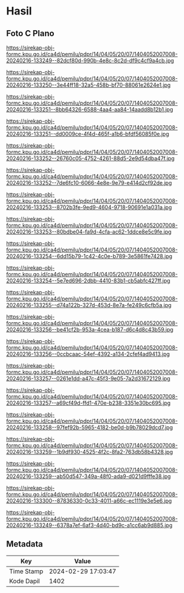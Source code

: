 # Hasil

## Foto C Plano

https://sirekap-obj-formc.kpu.go.id/ca4d/pemilu/pdpr/14/04/05/20/07/1404052007008-20240216-133249--82dcf80d-990b-4e8c-8c2d-df9c4cf9a4cb.jpg

https://sirekap-obj-formc.kpu.go.id/ca4d/pemilu/pdpr/14/04/05/20/07/1404052007008-20240216-133250--3e44ff18-32a5-458b-bf70-88061e2624e1.jpg

https://sirekap-obj-formc.kpu.go.id/ca4d/pemilu/pdpr/14/04/05/20/07/1404052007008-20240216-133251--8bb64326-6588-4aa4-aa84-14aadd8b12b1.jpg

https://sirekap-obj-formc.kpu.go.id/ca4d/pemilu/pdpr/14/04/05/20/07/1404052007008-20240216-133251--dd0009ce-4f4d-465f-a1b6-bfdf56085f0e.jpg

https://sirekap-obj-formc.kpu.go.id/ca4d/pemilu/pdpr/14/04/05/20/07/1404052007008-20240216-133252--26760c05-4752-4261-88d5-2e9d54dba47f.jpg

https://sirekap-obj-formc.kpu.go.id/ca4d/pemilu/pdpr/14/04/05/20/07/1404052007008-20240216-133252--7de6fc10-6066-4e8e-9e79-e414d2cf92de.jpg

https://sirekap-obj-formc.kpu.go.id/ca4d/pemilu/pdpr/14/04/05/20/07/1404052007008-20240216-133253--8702b3fe-9ed9-4604-9718-90691e1a031a.jpg

https://sirekap-obj-formc.kpu.go.id/ca4d/pemilu/pdpr/14/04/05/20/07/1404052007008-20240216-133253--80bdbe04-fa9d-4cfa-ac62-1ddce8e5c9fe.jpg

https://sirekap-obj-formc.kpu.go.id/ca4d/pemilu/pdpr/14/04/05/20/07/1404052007008-20240216-133254--6dd15b79-1c42-4c0e-b789-3e5861fe7428.jpg

https://sirekap-obj-formc.kpu.go.id/ca4d/pemilu/pdpr/14/04/05/20/07/1404052007008-20240216-133254--5e7ed696-2dbb-4410-83b1-cb5abfc427ff.jpg

https://sirekap-obj-formc.kpu.go.id/ca4d/pemilu/pdpr/14/04/05/20/07/1404052007008-20240216-133255--d74a122b-327d-453d-8e7a-fe249c6cfb5a.jpg

https://sirekap-obj-formc.kpu.go.id/ca4d/pemilu/pdpr/14/04/05/20/07/1404052007008-20240216-133256--be41cf2b-953a-4cea-b187-d6c4d8c43b59.jpg

https://sirekap-obj-formc.kpu.go.id/ca4d/pemilu/pdpr/14/04/05/20/07/1404052007008-20240216-133256--0ccbcaac-54ef-4392-a134-2cfef4ad9413.jpg

https://sirekap-obj-formc.kpu.go.id/ca4d/pemilu/pdpr/14/04/05/20/07/1404052007008-20240216-133257--0261e1dd-a47c-45f3-9e05-7a2d31672129.jpg

https://sirekap-obj-formc.kpu.go.id/ca4d/pemilu/pdpr/14/04/05/20/07/1404052007008-20240216-133257--a69cf49d-ffd1-470e-b238-3351e30bc695.jpg

https://sirekap-obj-formc.kpu.go.id/ca4d/pemilu/pdpr/14/04/05/20/07/1404052007008-20240216-133258--97fef92b-5965-4182-be0d-b9b78029dcd7.jpg

https://sirekap-obj-formc.kpu.go.id/ca4d/pemilu/pdpr/14/04/05/20/07/1404052007008-20240216-133259--1b9df930-4525-4f2c-8fa2-763db58b4328.jpg

https://sirekap-obj-formc.kpu.go.id/ca4d/pemilu/pdpr/14/04/05/20/07/1404052007008-20240216-133259--ab50d547-349a-48f0-ada9-d021d9fffe38.jpg

https://sirekap-obj-formc.kpu.go.id/ca4d/pemilu/pdpr/14/04/05/20/07/1404052007008-20240216-133300--87836330-0c33-4011-a66c-ec1119e3e5e6.jpg

https://sirekap-obj-formc.kpu.go.id/ca4d/pemilu/pdpr/14/04/05/20/07/1404052007008-20240216-133249--6378a7ef-6af3-4d40-bd9c-a1cc6ab9d885.jpg


## Metadata

| Key        | Value               |
| ---------- | ------------------- |
| Time Stamp | 2024-02-29 17:03:47 |
| Kode Dapil | 1402                |



